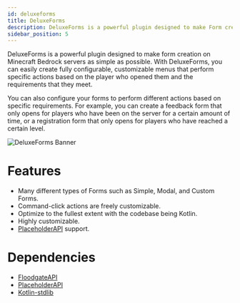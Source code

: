 ```yaml
---
id: deluxeforms
title: DeluxeForms
description: DeluxeForms is a powerful plugin designed to make Form creation on Minecraft Bedrock servers as simple as possible.
sidebar_position: 5
---
```


DeluxeForms is a powerful plugin designed to make form creation on Minecraft Bedrock servers as simple as possible. With DeluxeForms, you can easily create fully configurable, customizable menus that perform specific actions based on the player who opened them and the requirements that they meet.


You can also configure your forms to perform different actions based on specific requirements. For example, you can create a feedback form that only opens for players who have been on the server for a certain amount of time, or a registration form that only opens for players who have reached a certain level.

![DeluxeForms Banner](https://i.imgur.com/hnShm41.png)

# Features

- Many different types of Forms such as Simple, Modal, and Custom Forms.
- Command-click actions are freely customizable.
- Optimize to the fullest extent with the codebase being Kotlin.
- Highly customizable.
- [PlaceholderAPI](https://www.spigotmc.org/resources/placeholderapi.6245/) support.

# Dependencies

- [FloodgateAPI](https://geysermc.org/download)
- [PlaceholderAPI](https://www.spigotmc.org/resources/placeholderapi.6245/)
- [Kotlin-stdlib](https://www.spigotmc.org/resources/kotlin-stdlib.80808/)

